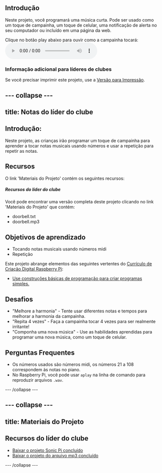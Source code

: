 ## Introdução

Neste projeto, você programará uma música curta. Pode ser usado como um toque de campainha, um toque de celular, uma notificação de alerta no seu computador ou incluído em uma página da web.

<div id="audio-preview" class="pdf-hidden">
Clique no botão play abaixo para ouvir como a campainha tocará: 
<audio controls preload> 
  <source src="resources/doorbell.mp3" type="audio/mpeg"> 
Seu navegador não suporta o elemento de <code>áudio</code>. 
</audio>
</div>

### Informação adicional para líderes de clubes

Se você precisar imprimir este projeto, use a [Versão para Impressão](https://projects.raspberrypi.org/pt-BR/projects/compose-tune/print).

--- collapse ---
---
title: Notas do líder do clube
---

## Introdução:

Neste projeto, as crianças irão programar um toque de campainha para aprender a tocar notas musicais usando números e usar a repetição para repetir as notas.

## Recursos

O link 'Materiais do Projeto' contém os seguintes recursos:

##### Recursos do líder do clube

Você pode encontrar uma versão completa deste projeto clicando no link 'Materiais do Projeto' que contém:

* doorbell.txt
* doorbell.mp3

## Objetivos de aprendizado

* Tocando notas musicais usando números midi
* Repetição

Este projeto abrange elementos das seguintes vertentes do [Currículo de Criação Digital Raspberry Pi](http://rpf.io/curriculum):

* [Use construções básicas de programação para criar programas simples.](https://www.raspberrypi.org/curriculum/programming/creator)

## Desafios

* "Melhore a harmonia" - Tente usar diferentes notas e tempos para melhorar a harmonia da campainha.
* "Repita 4 vezes" - Faça a campainha tocar 4 vezes para ser realmente irritante!
* "Componha uma nova música" - Use as habilidades aprendidas para programar uma nova música, como um toque de celular.

## Perguntas Frequentes

* Os números usados são números midi, os números 21 a 108 correspondem às notas no piano.
* No Raspberry Pi, você pode usar `aplay` na linha de comando para reproduzir arquivos `.wav`.

--- /collapse ---

--- collapse ---
---
title: Materiais do Projeto
---

## Recursos do líder do clube

* [Baixar o projeto Sonic Pi concluído](resources/doorbell.txt)
* [Baixar o projeto do arquivo mp3 concluído](resources/doorbell.mp3)

--- /collapse ---